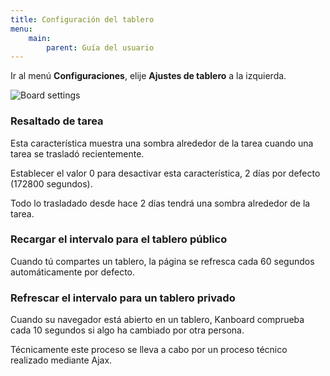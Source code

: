 ```yaml
---
title: Configuración del tablero
menu:
    main:
        parent: Guía del usuario
---
```


Ir al menú **Configuraciones**, elije **Ajustes de tablero** a la izquierda.

![Board settings](/images/v1/board-settings.png)

### Resaltado de tarea

Esta característica muestra una sombra alrededor de la tarea cuando una tarea se trasladó recientemente.

Establecer el valor 0 para desactivar esta característica, 2 días por defecto (172800 segundos).

Todo lo trasladado desde hace 2 días tendrá una sombra alrededor de la tarea.

### Recargar el intervalo para el tablero público

Cuando tú compartes un tablero, la página se refresca cada 60 segundos automáticamente por defecto.

### Refrescar el intervalo para un tablero privado

Cuando su navegador está abierto en un tablero, Kanboard comprueba cada 10 segundos si algo ha cambiado por otra persona.

Técnicamente este proceso se lleva a cabo por un proceso técnico realizado mediante Ajax.
